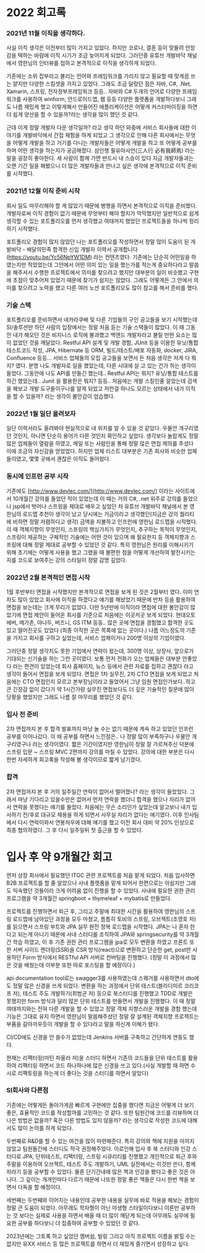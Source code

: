 # 2022 회고록

### 2021년 11월 이직을 생각하다.
사실 이직 생각은 이전부터 많이 가지고 있었다. 하지만 코로나, 결혼 등이 맞물려 안정감을 택하는 바람에
이직 시기가 조금 늦어지게 되었다. 그러던중 유튜브 개발바닥 채널에서 영한님의 인터뷰를 접하고 본격적으로 이직을 생각하게 되었다.

기존에는 소위 잡부라고 불리는 언어와 프레임워크를 가리지 않고 필요할 때 맞게끔 쓰는 얕지만 다양한 스킬셋을 가지고 있었다.
그래도 조금 달랐던 점은 자바, C#, .Net, Xamarin, 스프링, 전자정부프레임워크 등등.. 자바와 C# 두개의 언어로
다양한 프레임워크를 사용하여 winform, 안드로이드앱, 웹 등등 다양한 플랫폼을 개발하다보니 그래도 나름 재밌게 했고
이렇게해서 만들어진 애플리케이션은 어떻게 커스터마이징을 하면 더 쉽게 양산을 할 수 있을까?라는 생각을 많이 했던 것 같다.

근데 이게 정말 개발자 다운 생각일까? 라고 생각 하던 와중에 서비스 회사들에 대한 이야기를 개발바닥에서 간접 체험을 하게 되었고
그 생각으로 인해 다른 회사에서는 무엇을 어떻게 개발을 하고 거기를 다니는 개발자들은 어떻게 개발을 하고 또 어떻게 공부를 하며 어떤 생각을 하는지가 궁금해졌다.
삼인행 필유아사언(三人行 必有我師焉) 라는 말을 굉장히 좋아한다. 세 사람이 함께 가면 반드시 내 스승이 있다
지금 개발자들과는 오랜 기간 일을 해봤으니 더 많은 개발자들과 만나고 싶은 생각에 본격적으로 이직 준비를 시작했다.

### 2021년 12월 이직 준비 시작
회사 일도 마무리해야 할 게 많았기 때문에 병행을 하면서 본격적으로 이직을 준비했다. 개발자로써 이직 경험이 없기 때문에 무엇부터 해야 할지가 막막했지만 일반적으로 쉽게 생각할 수 있는 포트폴리오를 먼저 생각했고 여태까지 했었던 프로젝트들을 하나씩 정리하기 시작했다.

포트폴리오 경험이 많지 않았던 나는 포트폴리오를 작성하면서 정말 많이 도움이 된 개발바닥 - 배달의민족 합격한 신입 개발자 이력서 공개합니다(https://youtu.be/Yc56NpYW1DM) 라는 컨텐츠였다. 
기존에는 단순히 어떤일을 하였는지만 적었었는데 그안에서 어떤 의미 있는 일을 했는가를 적는게 중요하다라고 말씀을 해주셔서 수행한 프로젝트에서 의미를 찾으려고 했지만 대부분의 일이 비슷했고 구현에 초점이 맞추어져 있었기 때문에 찾기가 쉽지는 않았다. 그래도 어떻게든 그 안에서 의미를 찾으려고 노력을 했고 다른 여러 노션 포트폴리오도 많이 참고를 해서 준비를 했다.

### 기술 스택
포트폴리오를 준비하면서 네카라쿠배 및 다른 기업들의 구인 공고들을 보기 시작했는데 SI/솔루션만 하던 사람의 입장에서는 정말 처음 듣는 기술 스택들이 많았다.
이 때 그동안 내가 해오던 것은 비지니스 로직에 불과했고 백엔드 개발자라고 불릴 만한 요소는 많이 없었던 것을 깨달았다.
Restful API 설계 및 개발 경험, JUnit 등을 이용한 유닛/통합 테스트코드 작성, JPA, Hibernate 등 ORM, 빌드/테스트/배포 자동화, docker, JIRA, Confluence 등등...
서비스 업체들의 모집 공고들을 보면서 든 처음 생각은 저게 다 뭐지? 였다.
분명 나도 개발자로 일을 했었는데, 다른 시대에 살 고 있는 건가 하는 생각이 들었다.
그동안에 나도 API를 만들긴 했는데.. Restful API는 뭐지? 유닛/통합 테스트를 하긴 했었는데.. Junit 을 활용한은 뭐지? 등등..
처음에는 개발 스킬인줄 알았는데 검색을 해보고 개발 도구들이구나를 알게 되었고 저런걸 하나도 모르는 상태에서 내가 이직을 할 수 있을까? 라는 생각이 불안감이 엄습했다.

### 2022년 1월 일단 올려보자
일단 이력서라도 올려봐야 현실적으로 내 위치를 알 수 있을 것 같았다.
우물안 개구리였던 것인지, 아니면 단순히 용어가 다른 것인지 확인하고 싶었다.
생각보다 놀랍게도 정말 많은 업체들이 열람을 하였고, 메일 또는 사람인을 통해 정말 많은 면접 제의를 주셨다 이에 조금의 자신감을 얻었었다.
하지만 업체 리스트 대부분은 기존 회사와 비슷한 업체들이였고, 몇몇 곳에서 괜찮은 이직도 들어왔다.

### 동시에 인프런 공부 시작
기존에도 [http://www.devlec.com/](http://www.devlec.com/) 이라는 사이트에서 10개월간 강의를 들었던 적이 있었는데 이 때는 거의 C#, .net 위주로 강의를 들었으나 jsp에서 벗어나 스프링을 제대로 배우고 싶었던 차 유튜브 개발바닥 채널에서 본 영한님의 로드맵 추천이 생각이 났고
당시에는 거금이라고 생각했던(지금은 강의 퀄리티에 비하면 정말 저렴하다고 생각) 금액을 지불하고 인프런에 영한님 로드맵을 시작했다.
이 때 객체지향이 무엇인지, 스프링의 핵심가치가 무엇인지, 추구하는 목적이 무엇인지, 스프링이 제공하는 구체적인 기술에는 어떤 것이 있으며 왜 필요한지 등 객체지향과 스프링에 대해 정말 제대로 공부할 수 있었던 것 같다.
특히 영한님은 원리를 이해시키기 위해 초기에는 어떻게 사용을 했고 그랬을 때 불편한 점을 어떻게 개선하여 발전시키는지를 코드로 보여주는 강의 스타일이 정말 감명 깊었다.

### 2022년 2월 본격적인 면접 시작
1월 후반부터 면접을 시작했지만 본격적으로 면접을 보게 된 것은 2월부터 였다.
이미 연차도 많이 있었고 회사에 이직을 하겠다고 얘기를 해놨었기 때문에 반차 등을 활용하여 면접을 보는데는 크게 무리가 없었다.
다만 5년만에 이직이라 면접에 대한 불안감이 많았기에 면접 제안이 들어온 회사를 기준으로 처음에는 이곳저곳 보게 되었다.
현대오토에버, 메가존, 야나두, 버즈니, GS ITM 등등.. 많은 곳에 면접을 경험했고 합격한 곳도 있고 떨어진곳도 있었다 (최종 이직한 곳은 목록에 없는 곳이다.)
나름 어느정도의 기준을 가지고 회사를 구하고 싶었는데, 서비스 업체이거나 200명 이상의 기업이였다.

그러던중 정말 생각치도 못한 기업에서 연락이 왔는데, 300명 이상, 상장사, 앞으로가 기대되는 신기술을 하는 그런 곳이였다. 
보통 먼저 전화가 오는 업체들은 대부분 안좋았다 라는 편견이 있었는데 회사 홈페이지, 뉴스 등에서 관련 자료를 접하고 괜찮다 라고 생각이 들어서 면접을 보게 되었다.
면접은 1차 실무진, 2차 CTO 면접을 보게 되었고 처음에는 CTO 면접인지 모르고 본부장님이라고 들었어서 그냥 임원 면접인가보다..하고 큰 긴장감 없이 갔다가
약 1시간가량 실무진 면접보다도 더 깊은 기술적인 질문에 많이 당황을 했었지만 그래도 나름 잘 마무리를 했었던 것 같다.

### 입사 전 준비
2차 면접까지 본 후 합격 발표까지 마냥 놀 수는 없기 때문에 계속 하고 있었던 인프런 공부를 이어나갔다.
이 때 공부를 하면서 느낀점은.. 나 정말 많이 부족하구나 우물안 개구리였구나 라는 생각이였다.
짧은 기간이였지만 영한님이 정말 잘 가르쳐주신 덕분에 스프링 입문 ~ 스프링 MVC 2편까지 강의를 마칠 수 있었다.
강의에 대한 부분은 다시 한번 자세하게 회고록을 작성해 볼 생각이므로 짧게 남기겠다.

### 합격
2차 면접까지 본 후 거의 일주일간 연락이 없어서 떨어졌나? 라는 생각이 들었었다.
그래서 마냥 기다리고 있을수만은 없어서 먼저 연락을 했더니 합격을 했으나 자리가 없어서 연락을 못했다는 얘기를 들었다.
처음에는 무슨 소리인가 싶었는데 알고보니 내가 입사하기 전/후로 대규모 채용을 하게 되면서 사무실 자리가 없다는 얘기였다.
이후 인사팀에서 다시 연락이와서 연봉처우에 대해 얘기를 했고 이전 회사 대비 약 20% 인상으로 최종 협의하였다.
그 후 다시 일주일뒤 첫 출근을 할 수 있었다.

# 입사 후 약 9개월간 회고
먼저 상장 회사에서 필요했던 ITGC 관련 프로젝트를 처음 맡게 되었다.
처음 입사하면 B2B 프로젝트를 할 줄 알았으나 사내 플랫폼을 맡게 되어서 한편으로는 아쉽지만 그래도 익숙했던 것들이라 크게 어려움 없이 진행을 할 수 있었다.
사내에 필요한 권한 관리 프로그램을 약 3개월간 springboot + thymeleaf + mybatis로 만들었다.

프로젝트를 진행하면서 퇴근 후, 그리고 주말에 최대한 시간을 활용하여 영한님의 스프링 로드맵에 남아있던 과정을 모두 마쳤고, 틈틈히 토비의 스프링, 오브젝트(조영호 저)를 읽으면서 스프링 부트와 JPA 실무 완전 정복 로드맵을 시작했다.
JPA는 나 혼자 한다고 되는게 아니기 때문에 사내 스터디를 조직하여 JPA와 springsecurity를 약 3개월간 학습 하였고, 이 후 기존 권한 관리 프로그램을 jpa로 모두 변환을 하였고 프론트 또한 서버 사이드 렌더링(SSR)을 CSR 방식(react)으로 변환하고 단순한 get, post만 사용하던 Form 방식에서 RESTful API 서버로 컨버팅을 진행했다. (정말 이 과정에서 많은 것을 배웠는데 이부분 또한 따로 포스팅을 할 예정이다.)

api documentation tool로는 swagger3를 사용하였는데 스웨거를 사용하면서 dto에도 정말 많은 신경을 쓰게 되었다.
변환을 하는 과정에서 단위 테스트(블라디미르 코리코프 저), 테스트 주도 개발하기(최범균 저) 등으로 북스터디를 진행했고 TDD로 개발은 못했지만 form 방식과 달리 많은 단위 테스트를 만들면서 개발을 진행했다.
이 때 정말 여태까지와는 전혀 다른 개발을 할 수 있었고 정말 객체 지향스러운 개발을 경험 했는데 기능은 그대로 유지 하면서 영한님이 말씀해주셨던 정말 잘 설계된 객체지향 프로젝트는 부품을 갈아끼우듯이 개발을 할 수 있다라고 말을 하신게 이해가 됐다.

CI/CD에도 신경을 안 쓸수가 없었는데 Jenkins 서버를 구축하고 간단하게 연동도 했다.

현재는 리팩터링(마틴 파울러 저)을 스터디 하면서 기존의 코드들을 단위 테스트를 활용하여 리팩터링 하면서 코드 하나하나에 많은 신경을 쓰고 있다.(사실 개발할 때 하면 수시로 리팩토링을 하는게 더 좋다는 것을 스터디를 하면서 알았다)

### SI회사와 다른점
기존에는 어떻게든 돌아가게끔 빠르게 구현에만 집중을 했다면 지금은 어떻게 더 보기 좋은, 효율적인 코드를 작성할까를 고민하는 것 같다.
또한 팀원간에 코드를 리뷰하며 더 나은 방법은 없을까? 혹은 다른 방법도 있지 않을까? 라는 생각으로 작성한 코드에 대해서도 많이 논의를 하게 되었다.

두번째로 R&D를 할 수 있는 여건을 많이 마련해준다. 특히 강의와 책에 지원을 아끼지 않았고 팀원들간에 스터디도 적극 권장해주었다.
이로인해 입사 후 북 스터디와 인강 스터디로 JPA, 단위테스트, 리팩터링, 스프링 시큐리티를 진행했고 개인적으로 퇴근 후와 주말을 이용하여 오브젝트, 테스트 주도 개발하기, UML 실전에서는 이것만 쓴다, 함께 자라기 등을 공부할 수 있었다.
물론 단기간내에 많은 책과 인강을 봤다고 좋은 것은 아니다. 그 깊이는 개개인마다 다르기 때문에 나또한 정말 좋은 책들은 다시 한번 책을 보면서 다독을 할 예정이다.

세번째는 두번째와 이어지는 내용인데 공부한 내용을 실무에 바로 적용을 해보는 경험이 정말 큰 도움이 되었다.
아무래도 학자형이 아닌 야생형 스타일이다보니 이론만 공부하는 것 보다는 실제로 사용을 하면서 배울 때 더 많이 깨닫게 되는데
아무래도 실무에 필요한 공부를 하다보니 더 집중하여 공부할 수 있었던 것 같다.

2023년에는 그토록 하고 싶었던 멤버쉽, 빌링 그리고 아직 프로젝트 이름을 밝힐 수는 없지만 유XX 서비스 등 많은 프로젝트를 하면서
더 재밌게 즐기면서 성장하고 싶다.